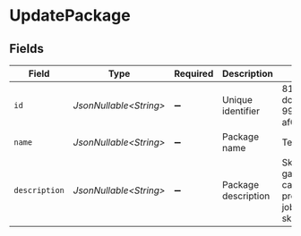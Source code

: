 # UpdatePackage


## Fields

| Field                                                                 | Type                                                                  | Required                                                              | Description                                                           | Example                                                               |
| --------------------------------------------------------------------- | --------------------------------------------------------------------- | --------------------------------------------------------------------- | --------------------------------------------------------------------- | --------------------------------------------------------------------- |
| `id`                                                                  | *JsonNullable\<String>*                                               | :heavy_minus_sign:                                                    | Unique identifier                                                     | 8187e5da-dc77-475e-9949-af0f1fa4e4e3                                  |
| `name`                                                                | *JsonNullable\<String>*                                               | :heavy_minus_sign:                                                    | Package name                                                          | Test 1                                                                |
| `description`                                                         | *JsonNullable\<String>*                                               | :heavy_minus_sign:                                                    | Package description                                                   | Skills test to gauge a candidate's proficiency in job-specific skills |
